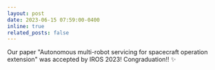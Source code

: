 ```yaml
---
layout: post
date: 2023-06-15 07:59:00-0400
inline: true
related_posts: false
---
```

 Our paper "Autonomous multi-robot servicing for spacecraft operation extension" was accepted by IROS 2023! Congraduation!! :sparkles:
